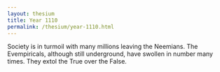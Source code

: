 ```yaml
---
layout: thesium
title: Year 1110
permalink: /thesium/year-1110.html
---
```


Society is in turmoil with many millions leaving the Neemians. The Evempiricals, although still underground, have swollen in number many times. They extol the True over the False.


